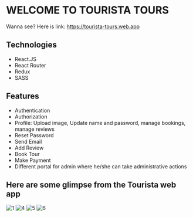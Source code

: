 # WELCOME TO TOURISTA TOURS
Wanna see? Here is link: https://tourista-tours.web.app

## Technologies
- React.JS
- React Router
- Redux
- SASS

## Features
- Authentication
- Authorization
- Profile: Upload image, Update name and password, manage bookings, manage reviews
- Reset Password
- Send Email
- Add Review
- Book Tour
- Make Payment
- Different portal for admin where he/she can take administrative actions

## Here are some glimpse from the Tourista web app
![1](https://github.com/parvesh001/tourista-front-end/assets/110919339/4b760f17-037b-4bcc-8d5f-e82ec1d4748c)
![4](https://github.com/parvesh001/tourista-front-end/assets/110919339/a4a01fd2-8816-4630-b40f-21607cacc4b5)
![5](https://github.com/parvesh001/tourista-front-end/assets/110919339/d910129e-fa50-4507-b70a-2cd69aae4343)
![6](https://github.com/parvesh001/tourista-front-end/assets/110919339/24be7065-8e70-42e6-9af5-782ed823591c)
